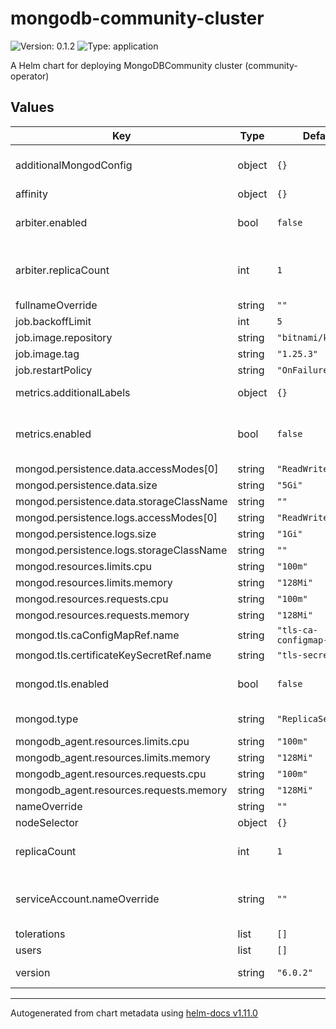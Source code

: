 # mongodb-community-cluster

![Version: 0.1.2](https://img.shields.io/badge/Version-0.1.2-informational?style=flat-square) ![Type: application](https://img.shields.io/badge/Type-application-informational?style=flat-square)

A Helm chart for deploying MongoDBCommunity cluster (community-operator)

## Values

| Key | Type | Default | Description |
|-----|------|---------|-------------|
| additionalMongodConfig | object | `{}` | additional MongoDB configuration |
| affinity | object | `{}` |  |
| arbiter.enabled | bool | `false` | If arbiter should be enabled |
| arbiter.replicaCount | int | `1` | Should be less than the value of main replicaCount |
| fullnameOverride | string | `""` |  |
| job.backoffLimit | int | `5` |  |
| job.image.repository | string | `"bitnami/kubectl"` |  |
| job.image.tag | string | `"1.25.3"` |  |
| job.restartPolicy | string | `"OnFailure"` |  |
| metrics.additionalLabels | object | `{}` | labels to add to ServiceMonitor |
| metrics.enabled | bool | `false` | if ServiceMonitor should be deployed |
| mongod.persistence.data.accessModes[0] | string | `"ReadWriteOnce"` |  |
| mongod.persistence.data.size | string | `"5Gi"` |  |
| mongod.persistence.data.storageClassName | string | `""` |  |
| mongod.persistence.logs.accessModes[0] | string | `"ReadWriteOnce"` |  |
| mongod.persistence.logs.size | string | `"1Gi"` |  |
| mongod.persistence.logs.storageClassName | string | `""` |  |
| mongod.resources.limits.cpu | string | `"100m"` |  |
| mongod.resources.limits.memory | string | `"128Mi"` |  |
| mongod.resources.requests.cpu | string | `"100m"` |  |
| mongod.resources.requests.memory | string | `"128Mi"` |  |
| mongod.tls.caConfigMapRef.name | string | `"tls-ca-configmap-name"` |  |
| mongod.tls.certificateKeySecretRef.name | string | `"tls-secret-name"` |  |
| mongod.tls.enabled | bool | `false` | Enable TLS for MongoDB communication |
| mongod.type | string | `"ReplicaSet"` | MongoDB setup type |
| mongodb_agent.resources.limits.cpu | string | `"100m"` |  |
| mongodb_agent.resources.limits.memory | string | `"128Mi"` |  |
| mongodb_agent.resources.requests.cpu | string | `"100m"` |  |
| mongodb_agent.resources.requests.memory | string | `"128Mi"` |  |
| nameOverride | string | `""` |  |
| nodeSelector | object | `{}` |  |
| replicaCount | int | `1` | MongoDB instances count |
| serviceAccount.nameOverride | string | `""` | should match database.name from operator chart |
| tolerations | list | `[]` |  |
| users | list | `[]` |  |
| version | string | `"6.0.2"` | MongoDB version |

----------------------------------------------
Autogenerated from chart metadata using [helm-docs v1.11.0](https://github.com/norwoodj/helm-docs/releases/v1.11.0)
